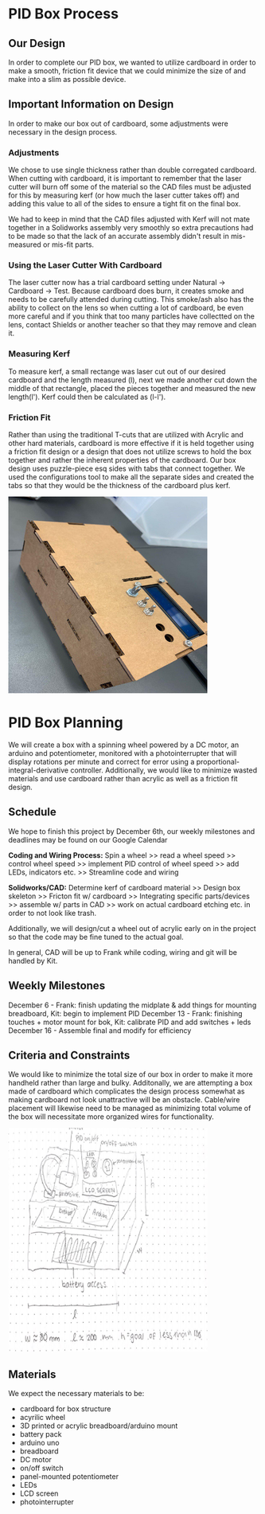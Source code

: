 # PID Box Process
## Our Design 
In order to complete our PID box, we wanted to utilize cardboard in order to make a smooth, friction fit device that we could minimize the size of and make into a slim as possible device. 

## Important Information on Design 
In order to make our box out of cardboard, some adjustments were necessary in the design process. 

### Adjustments 
We chose to use single thickness rather than double corregated cardboard. When cutting with cardboard, it is important to remember that the laser cutter will burn off some of the material so the CAD files must be adjusted for this by measuring kerf (or how much the laser cutter takes off) and adding this value to all of the sides to ensure a tight fit on the final box.

We had to keep in mind that the CAD files adjusted with Kerf will not mate together in a Solidworks assembly very smoothly so extra precautions had to be made so that the lack of an accurate assembly didn't result in mis-measured or mis-fit parts. 

### Using the Laser Cutter With Cardboard 
The laser cutter now has a trial cardboard setting under Natural -> Cardboard -> Test. Because cardboard does burn, it creates smoke and needs to be carefully attended during cutting. This smoke/ash also has the ability to collect on the lens so when cutting a lot of cardboard, be even more careful and if you think that too many particles have collectted on the lens, contact Shields or another teacher so that they may remove and clean it. 

### Measuring Kerf
To measure kerf, a small rectange was laser cut out of our desired cardboard and the length measured (l), next we made another cut down the middle of that rectangle, placed the pieces together and measured the new length(l'). Kerf could then be calculated as (l-l'). 

### Friction Fit
Rather than using the traditional T-cuts that are utilized with Acrylic and other hard materials, cardboard is more effective if it is held together using a friction fit design or a design that does not utilize screws to hold the box together and rather the inherent properties of the cardboard. Our box design uses puzzle-piece esq sides with tabs that connect together. We used the configurations tool to make all the separate sides and created the tabs so that they would be the thickness of the cardboard plus kerf. 

<img src="https://github.com/ktremag/PID-Box/blob/master/Media/cardboard.jpg" width="400" height="395">

# PID Box Planning

We will create a box with a spinning wheel powered by a DC motor, an arduino and potentiometer, monitored with a photointerrupter that will display rotations per minute and correct for error using a proportional-integral-derivative controller. Additionally, we would like to minimize wasted materials and use cardboard rather than acrylic as well as a friction fit design. 

## Schedule
We hope to finish this project by December 6th, our weekly milestones and deadlines may be found on our Google Calendar

__Coding and Wiring Process:__ Spin a wheel >> read a wheel speed >> control wheel speed >> implement PID control of wheel speed >> add LEDs, indicators etc. >> Streamline code and wiring

__Solidworks/CAD:__ Determine kerf of cardboard material >> Design box skeleton >> Fricton fit w/ cardboard >> Integrating specific parts/devices >> assemble w/ parts in CAD >> work on actual cardboard etching etc. in order to not look like trash. 

Additionally, we will design/cut a wheel out of acrylic early on in the project so that the code may be fine tuned to the actual goal.

In general, CAD will be up to Frank while coding, wiring and git will be handled by Kit.
## Weekly Milestones

December 6 - Frank: finish updating the midplate & add things for mounting breadboard, Kit: begin to implement PID
December 13 - Frank: finishing touches + motor mount for bok, Kit: calibrate PID and add switches + leds
December 16 - Assemble final and modify for efficiency 

## Criteria and Constraints 
We would like to minimize the total size of our box in order to make it more handheld rather than large and bulky. Additonally, we are attempting a box made of cardboard which complicates the design process somewhat as making cardboard not look unattractive will be an obstacle. Cable/wire placement will likewise need to be managed as minimizing total volume of the box will necessitate more organized wires for functionality.

<img src="https://github.com/ktremag/PID-Box/blob/master/Media/PID_Box.PNG" width="400" height="450">

## Materials
We expect the necessary materials to be: 
- cardboard for box structure 
- acyrilic wheel
- 3D printed or acrylic breadboard/arduino mount
- battery pack
- arduino uno
- breadboard
- DC motor
- on/off switch
- panel-mounted potentiometer
- LEDs
- LCD screen
- photointerrupter
